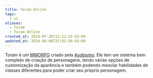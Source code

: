 ```yaml
---
title: Toram Online
tags:
  - v1
aliases:
  - Toram
  - Toram Online
created_at: 2024-07-26T13:21:33-03:00
updated_at: 2024-08-06T23:02:30-03:00
---
```


Toram é um [MMORPG](../../../ideias/2024/07/07/MMORPG.md) criado pela [Asobismo](../../../ideias/2024/07/08/Asobismo.md). Ele tem um sistema bem completo de criação de personagens, tendo várias opções de customização da aparência e também podendo mesclar habilidades de classes diferentes para poder criar seu próprio personagem. 




